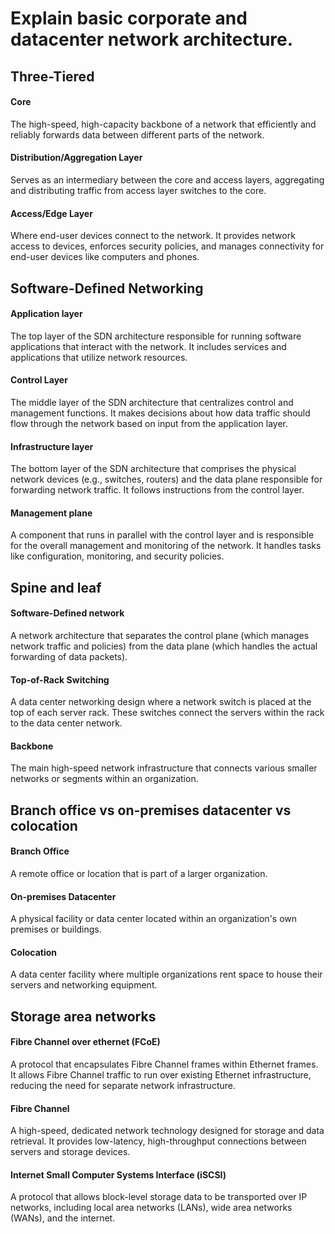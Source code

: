 # Explain basic corporate and datacenter network architecture.

## Three-Tiered

#### Core
The high-speed, high-capacity backbone of a network that efficiently and reliably forwards data between different parts of the network.

#### Distribution/Aggregation Layer
Serves as an intermediary between the core and access layers, aggregating and distributing traffic from access layer switches to the core.

#### Access/Edge Layer
Where end-user devices connect to the network. It provides network access to devices, enforces security policies, and manages connectivity for end-user devices like computers and phones.

## Software-Defined Networking

#### Application layer
The top layer of the SDN architecture responsible for running software applications that interact with the network. It includes services and applications that utilize network resources.

#### Control Layer
The middle layer of the SDN architecture that centralizes control and management functions. It makes decisions about how data traffic should flow through the network based on input from the application layer.

#### Infrastructure layer
The bottom layer of the SDN architecture that comprises the physical network devices (e.g., switches, routers) and the data plane responsible for forwarding network traffic. It follows instructions from the control layer.

#### Management plane
A component that runs in parallel with the control layer and is responsible for the overall management and monitoring of the network. It handles tasks like configuration, monitoring, and security policies.

## Spine and leaf

#### Software-Defined network
A network architecture that separates the control plane (which manages network traffic and policies) from the data plane (which handles the actual forwarding of data packets).

#### Top-of-Rack Switching
A data center networking design where a network switch is placed at the top of each server rack. These switches connect the servers within the rack to the data center network.

#### Backbone
The main high-speed network infrastructure that connects various smaller networks or segments within an organization.

## Branch office vs on-premises datacenter vs colocation

#### Branch Office
A remote office or location that is part of a larger organization.

#### On-premises Datacenter
A physical facility or data center located within an organization's own premises or buildings.

#### Colocation
A data center facility where multiple organizations rent space to house their servers and networking equipment.

## Storage area networks

#### Fibre Channel over ethernet (FCoE)
A protocol that encapsulates Fibre Channel frames within Ethernet frames. It allows Fibre Channel traffic to run over existing Ethernet infrastructure, reducing the need for separate network infrastructure.

#### Fibre Channel
A high-speed, dedicated network technology designed for storage and data retrieval. It provides low-latency, high-throughput connections between servers and storage devices.

#### Internet Small Computer Systems Interface (iSCSI)
A protocol that allows block-level storage data to be transported over IP networks, including local area networks (LANs), wide area networks (WANs), and the internet.